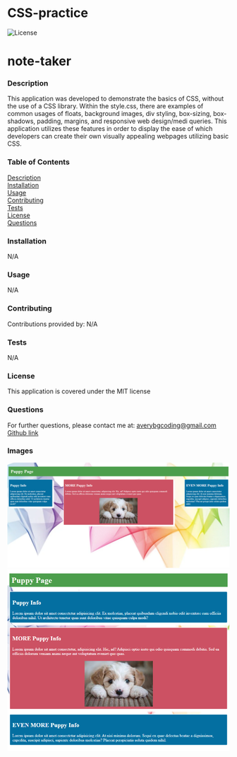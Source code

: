 # CSS-practice


 ![License](https://img.shields.io/badge/license-MIT-red)


# note-taker  


### Description  
This application was developed to demonstrate the basics of CSS, without the use of a CSS library. Within the style.css, there are examples of common usages of floats, background images, div styling, box-sizing, box-shadows, padding, margins, and responsive web design/medi queries. This application utilizes these features in order to display the ease of which developers can create their own visually appealing webpages utilizing basic CSS.


### Table of Contents  
[Description](#description)  
[Installation](#installation)  
[Usage](#usage)  
[Contributing](#contributing)  
[Tests](#tests)  
[License](#license)  
[Questions](#questions)  


### Installation  
N/A


### Usage  
N/A  


### Contributing  
Contributions provided by: N/A


### Tests  
N/A


### License  
This application is covered under the MIT license


### Questions  
For further questions, please contact me at:
averybgcoding@gmail.com  
[Github link](https://unchar.bootcampcontent.com/averyjbrown2/)  



### Images  
![README VS Code](./assets/image1.png)    
![README Preview](./assets/image2.png)